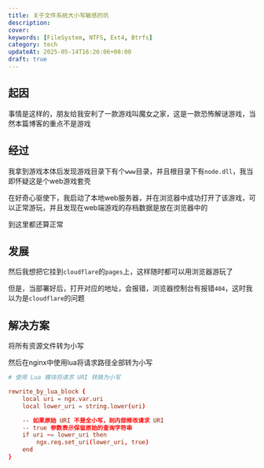 ```yaml
---
title: 关于文件系统大小写敏感的坑
description:
cover:
keywords: [FileSystem, NTFS, Ext4, Btrfs]
category: tech
updateAt: 2025-05-14T16:26:06+08:00
draft: true
---
```


## 起因

事情是这样的，朋友给我安利了一款游戏叫魔女之家，这是一款恐怖解谜游戏，当然本篇博客的重点不是游戏

## 经过

我拿到游戏本体后发现游戏目录下有个`www`目录，并且根目录下有`node.dll`，我当即怀疑这是个web游戏套壳

在好奇心驱使下，我启动了本地web服务器，并在浏览器中成功打开了该游戏，可以正常游玩，并且发现在web端游戏的存档数据是放在浏览器中的

到这里都还算正常

## 发展

然后我想把它挂到`cloudflare`的`pages`上，这样随时都可以用浏览器游玩了

但是，当部署好后，打开对应的地址，会报错，浏览器控制台有报错`404`，这时我以为是`cloudflare`的问题

## 解决方案

将所有资源文件转为小写

然后在nginx中使用lua将请求路径全部转为小写

```conf
# 使用 Lua 模块将请求 URI 转换为小写

rewrite_by_lua_block {
    local uri = ngx.var.uri
    local lower_uri = string.lower(uri)

    -- 如果原始 URI 不是全小写，则内部修改请求 URI
    -- true 参数表示保留原始的查询字符串
    if uri ~= lower_uri then
        ngx.req.set_uri(lower_uri, true)
    end
}
```
